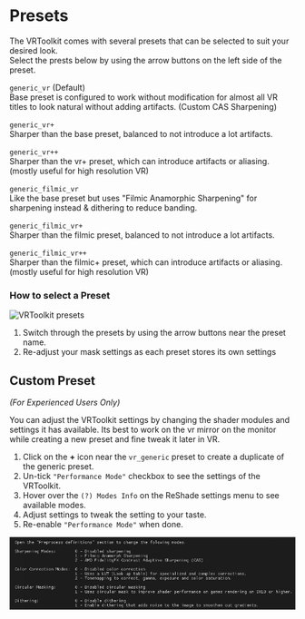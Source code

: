 ﻿---
---

Presets
=======

The VRToolkit comes with several presets that can be selected to suit your desired look.  
Select the prests below by using the arrow buttons on the left side of the preset.  

`generic_vr` (Default)  
Base preset is configured to work without modification for almost all VR titles to look 
natural without adding artifacts. (Custom CAS Sharpening)

`generic_vr+`  
Sharper than the base preset, balanced to not introduce a lot artifacts. 

`generic_vr++`  
Sharper than the vr+ preset, which can introduce artifacts or aliasing. (mostly useful for high resolution VR) 

`generic_filmic_vr`  
Like the base preset but uses "Filmic Anamorphic Sharpening" for sharpening instead & dithering to reduce banding.

`generic_filmic_vr+`  
Sharper than the filmic preset, balanced to not introduce a lot artifacts.

`generic_filmic_vr++`  
Sharper than the filmic+ preset, which can introduce artifacts or aliasing. (mostly useful for high resolution VR)

### How to select a Preset
![VRToolkit presets](./assets/images/vrtoolkit_presets.png "VRToolkit presets")

1. Switch through the presets by using the arrow buttons near the preset name.
2. Re-adjust your mask settings as each preset stores its own settings

## Custom Preset
*(For Experienced Users Only)*

You can adjust the VRToolkit settings by changing the shader modules and settings it has available.
Its best to work on the vr mirror on the monitor while creating a new preset and fine tweak it later in VR.

1. Click on the **+** icon near the `vr_generic` preset to create a duplicate of the generic preset.
2. Un-tick `"Performance Mode"` checkbox to see the settings of the VRToolkit.
3. Hover over the `(?) Modes Info` on the ReShade settings menu to see available modes.
4. Adjust settings to tweak the setting to your taste.
5. Re-enable `"Performance Mode"` when done.

![VRToolkit modes](./assets/images/vrtoolkit_modes.png "VRToolkit modes")
